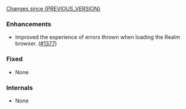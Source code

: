 [Changes since {PREVIOUS_VERSION}](https://github.com/realm/realm-studio/compare/{PREVIOUS_VERSION}...{CURRENT_VERSION})

### Enhancements

- Improved the experience of errors thrown when loading the Realm browser. ([#1377](https://github.com/realm/realm-studio/pull/1377))

### Fixed

- None

### Internals

- None
